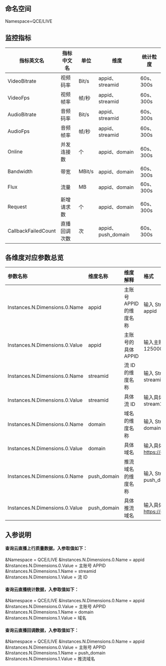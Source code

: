 ## 命名空间

Namespace=QCE/LIVE

## 监控指标

| 指标英文名          | 指标中文名   | 单位   | 维度               | 统计粒度  |
| ------------------- | ------------ | ------ | ------------------ | --------- |
| VideoBitrate        | 视频码率     | Bit/s  | appid、streamid    | 60s、300s |
| VideoFps            | 视频帧率     | 帧/秒  | appid、streamid    | 60s、300s |
| AudioBitrate        | 音频码率     | Bit/s  | appid、streamid    | 60s、300s |
| AudioFps            | 音频帧率     | 帧/秒  | appid、streamid    | 60s、300s |
| Online              | 并发连接数   | 个     | appid、domain      | 60s、300s |
| Bandwidth           | 带宽         | MBit/s | appid、domain      | 60s、300s |
| Flux                | 流量         | MB     | appid、domain      | 60s、300s |
| Request             | 新增请求数   | 个     | appid、domain      | 60s、300s |
| CallbackFailedCount | 直播回调次数 | 次     | appid、push_domain | 60s、300s |

## 各维度对应参数总览

| 参数名称                       | 维度名称    | 维度解释                | 格式                                               |
| :----------------------------- | :---------- | :---------------------- | :------------------------------------------------- |
| Instances.N.Dimensions.0.Name  | appid       | 主账号 APPID 的维度名称 | 输入 String 类型维度名称：appid                    |
| Instances.N.Dimensions.0.Value | appid       | 主账号的具体 APPID      | 输入主账号 APPID，例如：1250000000                 |
| Instances.N.Dimensions.0.Name  | streamid    | 流 ID 的维度名称        | 输入 String 类型维度名称：streamid                 |
| Instances.N.Dimensions.0.Value | streamid    | 具体流 ID               | 输入具体流 ID，例如：stream1001                    |
| Instances.N.Dimensions.0.Name  | domain      | 域名的维度名称          | 输入 String 类型维度名称：domain                   |
| Instances.N.Dimensions.0.Value | domain      | 具体域名                | 输入具体域名，例如：https://cloud.tencent.com/     |
| Instances.N.Dimensions.0.Name  | push_domain | 推流域名的维度名称      | 输入 String 类型维度名称：push_domain              |
| Instances.N.Dimensions.0.Value | push_domain | 具体推流域名            | 输入具体推流域名，例如：https://cloud.tencent.com/ |


## 入参说明

#### 查询云直播上行质量数据，入参取值如下：
&Namespace = QCE/LIVE
&Instances.N.Dimensions.0.Name = appid
&Instances.N.Dimensions.0.Value = 主账号 APPID
&Instances.N.Dimensions.1.Name = streamid
&Instances.N.Dimensions.1.Value = 流 ID 

#### 查询云直播统计数据，入参取值如下：

&Namespace = QCE/LIVE
&Instances.N.Dimensions.0.Name = appid
&Instances.N.Dimensions.0.Value = 主账号 APPID
&Instances.N.Dimensions.1.Name = domain
&Instances.N.Dimensions.1.Value = 域名

#### 查询云直播回调数据，入参取值如下：
&Namespace = QCE/LIVE
&Instances.N.Dimensions.0.Name = appid
&Instances.N.Dimensions.0.Value = 主账号 APPID
&Instances.N.Dimensions.1.Name = push_domain
&Instances.N.Dimensions.1.Value = 推流域名
